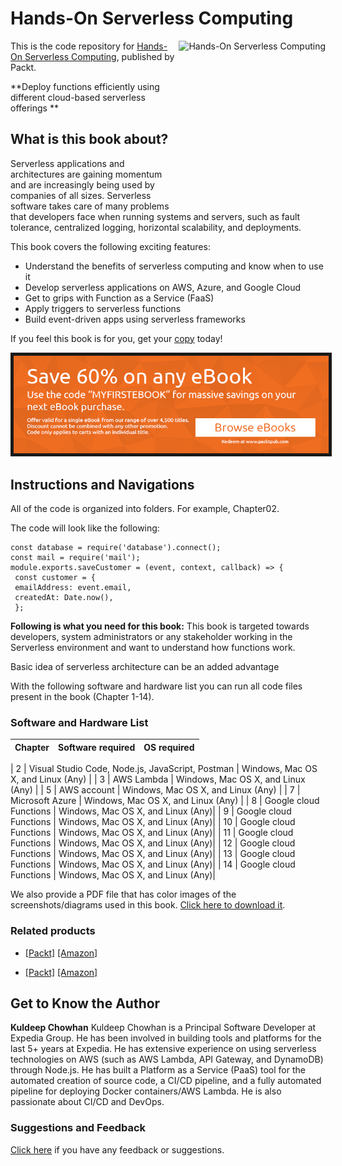 # Hands-On Serverless Computing

<a href="https://www.packtpub.com/virtualization-and-cloud/hands-serverless-computing?utm_source=github&utm_medium=repository&utm_campaign=9781788836654 "><img src="https://dz13w8afd47il.cloudfront.net/sites/default/files/imagecache/ppv4_main_book_cover/B09779_MockupCover_0.png" alt="Hands-On Serverless Computing" height="256px" align="right"></a>

This is the code repository for [Hands-On Serverless Computing](https://www.packtpub.com/virtualization-and-cloud/hands-serverless-computing?utm_source=github&utm_medium=repository&utm_campaign=9781788836654 ), published by Packt.

**Deploy functions efficiently using different cloud-based serverless offerings **

## What is this book about?
Serverless applications and architectures are gaining momentum and are increasingly being used by companies of all sizes. Serverless software takes care of many problems that developers face when running systems and servers, such as fault tolerance, centralized logging, horizontal scalability, and deployments.

This book covers the following exciting features:
* Understand the benefits of serverless computing and know when to use it 
* Develop serverless applications on AWS, Azure, and Google Cloud 
* Get to grips with Function as a Service (FaaS) 
* Apply triggers to serverless functions 
* Build event-driven apps using serverless frameworks  

If you feel this book is for you, get your [copy](https://www.amazon.com/dp/9781788836654) today!

<a href="https://www.packtpub.com/?utm_source=github&utm_medium=banner&utm_campaign=GitHubBanner"><img src="https://raw.githubusercontent.com/PacktPublishing/GitHub/master/GitHub.png" 
alt="https://www.packtpub.com/" border="5" /></a>

## Instructions and Navigations
All of the code is organized into folders. For example, Chapter02.

The code will look like the following:
```
const database = require('database').connect();
const mail = require('mail');
module.exports.saveCustomer = (event, context, callback) => {
 const customer = {
 emailAddress: event.email,
 createdAt: Date.now(),
 };
```

**Following is what you need for this book:**
This book is targeted towards developers, system administrators or any stakeholder working in the Serverless environment and want to understand how functions work.

Basic idea of serverless architecture can be an added advantage

With the following software and hardware list you can run all code files present in the book (Chapter 1-14).
### Software and Hardware List
| Chapter | Software required | OS required |
| -------- | ------------------------------------ | ----------------------------------- |

| 2 | Visual Studio Code, Node.js, JavaScript, Postman | Windows, Mac OS X, and Linux (Any) |
| 3 | AWS Lambda | Windows, Mac OS X, and Linux (Any) |
| 5 | AWS account | Windows, Mac OS X, and Linux (Any) |
| 7 | Microsoft Azure | Windows, Mac OS X, and Linux (Any) |
| 8 | Google cloud Functions | Windows, Mac OS X, and Linux (Any)|
| 9 | Google cloud Functions | Windows, Mac OS X, and Linux (Any)|
| 10 | Google cloud Functions | Windows, Mac OS X, and Linux (Any)|
| 11 | Google cloud Functions | Windows, Mac OS X, and Linux (Any)|
| 12 | Google cloud Functions | Windows, Mac OS X, and Linux (Any)|
| 13 | Google cloud Functions | Windows, Mac OS X, and Linux (Any)|
| 14 | Google cloud Functions | Windows, Mac OS X, and Linux (Any)|

We also provide a PDF file that has color images of the screenshots/diagrams used in this book. [Click here to download it](https://www.packtpub.com/sites/default/files/downloads/HandsOnServerlessComputing_ColorImages.pdf).

### Related products
*  [[Packt]](https://www.packtpub.com/virtualization-and-cloud/azure-serverless-computing-cookbook) [[Amazon]](https://www.amazon.com/dp/1788836650)

*  [[Packt]](https://www.packtpub.com/virtualization-and-cloud/docker-serverless-applications) [[Amazon]](https://www.amazon.com/dp/1788835263)


## Get to Know the Author
**Kuldeep Chowhan**
Kuldeep Chowhan is a Principal Software Developer at Expedia Group. He has been involved in building tools and platforms for the last 5+ years at Expedia. He has extensive experience on using serverless technologies on AWS (such as AWS Lambda, API Gateway, and DynamoDB) through Node.js. He has built a Platform as a Service (PaaS) tool for the automated creation of source code, a CI/CD pipeline, and a fully automated pipeline for deploying Docker containers/AWS Lambda. He is also passionate about CI/CD and DevOps.

### Suggestions and Feedback
[Click here](https://docs.google.com/forms/d/e/1FAIpQLSdy7dATC6QmEL81FIUuymZ0Wy9vH1jHkvpY57OiMeKGqib_Ow/viewform) if you have any feedback or suggestions.
